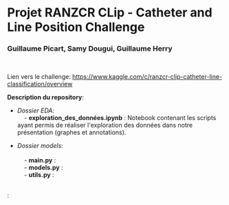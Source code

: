 # Projet RANZCR CLip - Catheter and Line Position Challenge
### Guillaume Picart, Samy Dougui, Guillaume Herry    
<br> 

Lien vers le challenge: https://www.kaggle.com/c/ranzcr-clip-catheter-line-classification/overview

**Description du repository**: <br>
- *Dossier EDA*: <br>
 &nbsp;&nbsp;&nbsp;        - **exploration_des_données.ipynb** : Notebook contenant les scripts ayant permis de réaliser l'exploration des données dans notre présentation (graphes et annotations).

- *Dossier models*:<br>  
 &nbsp;&nbsp;&nbsp;        - **main.py** : <br>
 &nbsp;&nbsp;&nbsp;        - **models.py** : <br>
 &nbsp;&nbsp;&nbsp;        - **utils.py** : <br>
 
<br>
: <br>
